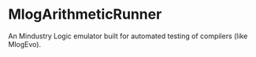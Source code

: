 # MlogArithmeticRunner
An Mindustry Logic emulator built for automated testing of compilers (like MlogEvo).
